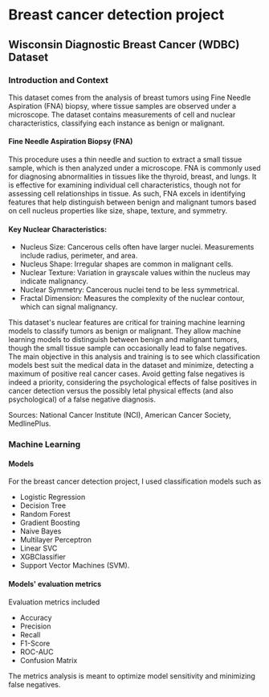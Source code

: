 # Breast cancer detection project

## Wisconsin Diagnostic Breast Cancer (WDBC) Dataset

### Introduction and Context

This dataset comes from the analysis of breast tumors using Fine Needle Aspiration (FNA) biopsy, where tissue samples are observed under a microscope. The dataset contains measurements of cell and nuclear characteristics, classifying each instance as benign or malignant.

#### Fine Needle Aspiration Biopsy (FNA)
This procedure uses a thin needle and suction to extract a small tissue sample, which is then analyzed under a microscope. FNA is commonly used for diagnosing abnormalities in tissues like the thyroid, breast, and lungs. It is effective for examining individual cell characteristics, though not for assessing cell relationships in tissue. As such, FNA excels in identifying features that help distinguish between benign and malignant tumors based on cell nucleus properties like size, shape, texture, and symmetry.

#### Key Nuclear Characteristics:

* Nucleus Size: Cancerous cells often have larger nuclei. Measurements include radius, perimeter, and area.
* Nucleus Shape: Irregular shapes are common in malignant cells.
* Nuclear Texture: Variation in grayscale values within the nucleus may indicate malignancy.
* Nuclear Symmetry: Cancerous nuclei tend to be less symmetrical.
* Fractal Dimension: Measures the complexity of the nuclear contour, which can signal malignancy.

This dataset's nuclear features are critical for training machine learning models to classify tumors as benign or malignant. They allow machine learning models to distinguish between benign and malignant tumors, though the small tissue sample can occasionally lead to false negatives. The main objective in this analysis and training is to see which classification models best suit the medical data in the dataset and minimize, detecting a maximum of positive real cancer cases. Avoid getting false negatives is indeed a priority, considering the psychological effects of false positives in cancer detection versus the possibly letal physical effects (and also psychological) of a false negative diagnosis.

Sources: National Cancer Institute (NCI), American Cancer Society, MedlinePlus.

### Machine Learning 

#### Models 
For the breast cancer detection project, I used classification models such as 

* Logistic Regression
* Decision Tree
* Random Forest
* Gradient Boosting
* Naive Bayes
* Multilayer Perceptron
* Linear SVC
* XGBClassifier
* Support Vector Machines (SVM). 

#### Models' evaluation metrics
Evaluation metrics included 
* Accuracy
* Precision
* Recall
* F1-Score
* ROC-AUC
* Confusion Matrix

The metrics analysis is meant to optimize model sensitivity and minimizing false negatives.

